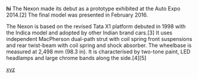 **hi**
The Nexon made its debut as a prototype exhibited at the Auto Expo 2014.[2] The final model was presented in February 2016.

The Nexon is based on the revised Tata X1 platform debuted in 1998 with the Indica model and adopted by other Indian brand cars.[3] It uses independent MacPherson dual-path strut with coil spring front suspensions and rear twist-beam with coil spring and shock absorber. The wheelbase is measured at 2,498 mm (98.3 in). It is characterised by two-tone paint, LED headlamps and large chrome bands along the side.[4][5]

[xyz](https://github.com/stijo-jose/repo/blob/main/akhil/hi.jpg)
